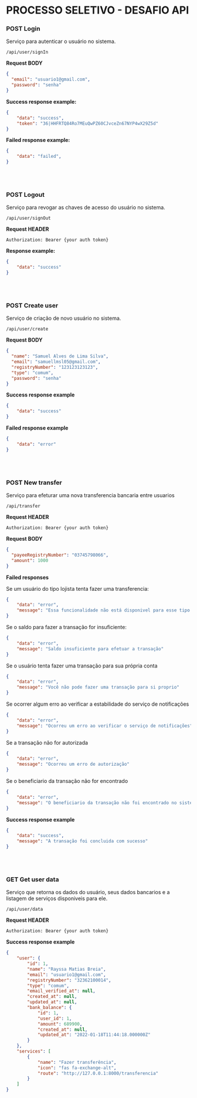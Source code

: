 # **PROCESSO SELETIVO - DESAFIO API**

### **POST** Login

Serviço para autenticar o usuário no sistema.

```
/api/user/signIn
```

**Request BODY**
```json
{
  "email": "usuario1@gmail.com",
  "password": "senha"
}
```

**Success response example:**

```json
{
    "data": "success",
    "token": "36|HHFRTQ84Ro7MEuQwPZ60CJvceZn67NYP4wX29Z5d"
}
```

**Failed response example:**

```json
{
    "data": "failed",
}
```

<br/><br/>

### **POST** Logout

Serviço para revogar as chaves de acesso do usuário no sistema.

```
/api/user/signOut
```

**Request HEADER**
```
Authorization: Bearer {your auth token}
```

**Response example:**
```json
{
    "data": "success"
}
```

<br/><br/>

### **POST** Create user

Serviço de criação de novo usuário no sistema.

```
/api/user/create
```

**Request BODY**
```json
{
  "name": "Samuel Alves de Lima Silva",
  "email": "samuellmsl05@gmail.com",
  "registryNumber": "123123123123",
  "type": "comum",
  "password": "senha"
}
```

**Success response example**

```json
{
    "data": "success"
}
```

**Failed response example**

```json
{
    "data": "error"
}
```

<br/><br/>

### **POST** New transfer

Serviço para efeturar uma nova transferencia bancaria entre usuarios

```
/api/transfer
```

**Request HEADER**
```
Authorization: Bearer {your auth token}
```

**Request BODY**
```json
{
  "payeeRegistryNumber": "03745798066",
  "amount": 1000
}

```
**Failed responses**

Se um usuário do tipo lojista tenta fazer uma transferencia:

```json
{
    "data": "error",
    "message": "Essa funcionalidade não está disponivel para esse tipo de usuário"
}
```

Se o saldo para fazer a transação for insuficiente:

```json
{
    "data": "error",
    "message": "Saldo insuficiente para efetuar a transação"
}
```

Se o usuário tenta fazer uma transação para sua própria conta
```json
{
    "data": "error",
    "message": "Você não pode fazer uma transação para si proprio"
}
```

Se ocorrer algum erro ao verificar a estabilidade do serviço de notificações
```json
{
    "data": "error",
    "message": "Ocorreu um erro ao verificar o serviço de notificações"
}
```

Se a transação não for autorizada
```json
{
    "data": "error",
    "message": "Ocorreu um erro de autorização"
}
```

Se o beneficiario da transação não for encontrado
```json
{
    "data": "error",
    "message": "O beneficiario da transação não foi encontrado no sistema"
}
```

**Success response example**

```json
{
    "data": "success",
    "message": "A transação foi concluida com sucesso"
}
```


<br/><br/>


### **GET** Get user data

Serviço que retorna os dados do usuário, seus dados bancarios e a listagem de serviços disponiveis para ele.

```
/api/user/data
```
**Request HEADER**
```
Authorization: Bearer {your auth token}
```

**Success response example**

```json
{
    "user": {
        "id": 1,
        "name": "Rayssa Matias Breia",
        "email": "usuario1@gmail.com",
        "registryNumber": "32362100014",
        "type": "comum",
        "email_verified_at": null,
        "created_at": null,
        "updated_at": null,
        "bank_balance": {
            "id": 1,
            "user_id": 1,
            "amount": 689900,
            "created_at": null,
            "updated_at": "2022-01-18T11:44:18.000000Z"
        }
    },
    "services": [
        {
            "name": "Fazer transferência",
            "icon": "fas fa-exchange-alt",
            "route": "http://127.0.0.1:8000/transferencia"
        }
    ]
}
```
